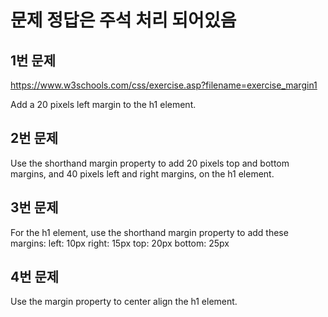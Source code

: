 # 문제 정답은 주석 처리 되어있음

## 1번 문제
https://www.w3schools.com/css/exercise.asp?filename=exercise_margin1

Add a 20 pixels left margin to the h1 element.

<!-- <style>
h1 {
  
margin-left
: 20px;
}
</style>

<body>
  <h1>This is a heading</h1>
  <p>This is a paragraph</p>
  <p>This is a paragraph</p>
</body> -->

## 2번 문제
Use the shorthand margin property to add 20 pixels top and bottom margins, and 40 pixels left and right margins, on the h1 element.

<!-- 
<style>
h1 {
  margin: 20px 40px;
}
</style>

<body>
  <h1>This is a heading</h1>
  <p>This is a paragraph</p>
  <p>This is a paragraph</p>
</body> -->

## 3번 문제
For the h1 element, use the shorthand margin property to add these margins:
left: 10px right: 15px top: 20px bottom: 25px

<!-- <style>
h1 {
  margin: 20px 15px 25px 10px;
}
</style>

<body>
  <h1>This is a heading</h1>
  <p>This is a paragraph</p>
  <p>This is a paragraph</p>
</body> -->

## 4번 문제
Use the margin property to center align the h1 element.

<!-- <style>
h1 {
  margin: auto;
}
</style>

<body>
  <h1>This is a heading</h1>
  <p>This is a paragraph</p>
  <p>This is a paragraph</p>
</body> -->